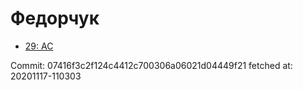 # Федорчук
- [29: AC](29.md)

Commit: 07416f3c2f124c4412c700306a06021d04449f21
 fetched at: 20201117-110303
